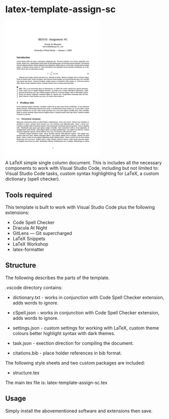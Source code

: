 # latex-template-assign-sc

<img src="./img/latex-template-assign-sc.png" width="300" align="center">

A LaTeX simple single column document. This is includes all the necessary components to work with Visual Studio Code, including but not limited to:  Visual Studio Code tasks, custom syntax highlighting for LaTeX, a custom dictionary (spell checker).

## Tools required
This template is built to work with Visual Studio Code plus the following extensions:

- Code Spell Checker
- Dracula At Night
- GitLens — Git supercharged
- LaTeX Snippets
- LaTeX Workshop
- latex-formatter

## Structure
The following describes the parts of the template.

.vscode directory contains:
- dictionary.txt - works in conjunction with Code Spell Checker extension, adds words to ignore.
- cSpell.json - works in conjunction with Code Spell Checker extension, adds words to ignore.
- settings.json - custom settings for working with LaTeX, custom theme colours better highlight syntax with dark themes.
- task.json - exection direction for compiling the document.

- citations.bib - place holder references in bib format.

The following style sheets and two custom packages are included:
- structure.tex

The main tex file is: latex-template-assign-sc.tex

## Usage
Simply install the abovementioned software and extensions then save.
